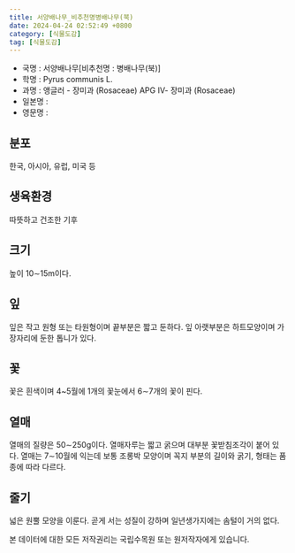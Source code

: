 ```yaml
---
title: 서양배나무_비추천명병배나무(북)
date: 2024-04-24 02:52:49 +0800
category: [식물도감]
tag: [식물도감]
---
```




- 국명 : 서양배나무[비추천명 : 병배나무(북)]
- 학명 : Pyrus communis L.
- 과명 : 앵글러 - 장미과 (Rosaceae) APG Ⅳ- 장미과 (Rosaceae)
- 일본명 : 
- 영문명 : 


## 분포
한국, 아시아, 유럽, 미국 등
## 생육환경
따뜻하고 건조한 기후
## 크기
높이 10∼15m이다. 
## 잎
잎은 작고 원형 또는 타원형이며 끝부분은 짧고 둔하다. 잎 아랫부분은 하트모양이며 가장자리에 둔한 톱니가 있다.
## 꽃
꽃은 흰색이며 4~5월에 1개의 꽃눈에서 6∼7개의 꽃이 핀다. 
## 열매
열매의 질량은 50∼250g이다. 열매자루는 짧고 굵으며 대부분 꽃받침조각이 붙어 있다. 열매는 7∼10월에 익는데 보통 조롱박 모양이며 꼭지 부분의 길이와 굵기, 형태는 품종에 따라 다르다.
## 줄기
넓은 원뿔 모양을 이룬다. 곧게 서는 성질이 강하며 일년생가지에는 솜털이 거의 없다. 






본 데이터에 대한 모든 저작권리는 국립수목원 또는 원저작자에게 있습니다.
